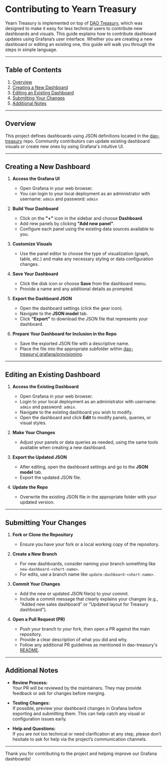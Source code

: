 # Contributing to Yearn Treasury

Yearn Treasury is implemented on top of [DAO Treasury](https://github.com/BobTheBuidler/dao-treasury), which was designed to make it easy for less technical users to contribute new dashboards and visuals. This guide explains how to contribute dashboard updates using Grafana’s user interface. Whether you are creating a new dashboard or editing an existing one, this guide will walk you through the steps in simple language.

---

## Table of Contents

1. [Overview](#overview)
2. [Creating a New Dashboard](#creating-a-new-dashboard)
3. [Editing an Existing Dashboard](#editing-an-existing-dashboard)
4. [Submitting Your Changes](#submitting-your-changes)
5. [Additional Notes](#additional-notes)

---

## Overview

This project defines dashboards using JSON definitions located in the [dao-treasury](https://github.com/BobTheBuidler/dao-treasury/tree/master/dao_treasury/.grafana/provisioning) repo. Community contributors can update existing dashboard visuals or create new ones by using Grafana's intuitive UI.

---

## Creating a New Dashboard

1. **Access the Grafana UI**  
   - Open Grafana in your web browser.
   - You can login to your local deployment as an administrator with username: `admin` and password: `admin`
  
2. **Build Your Dashboard**  
   - Click on the **"+"** icon in the sidebar and choose **Dashboard**.
   - Add new panels by clicking **"Add new panel"**.
   - Configure each panel using the existing data sources available to you.

3. **Customize Visuals**  
   - Use the panel editor to choose the type of visualization (graph, table, etc.) and make any necessary styling or data configuration changes.

4. **Save Your Dashboard**  
   - Click the disk icon or choose **Save** from the dashboard menu.
   - Provide a name and any additional details as prompted.

5. **Export the Dashboard JSON**  
   - Open the dashboard settings (click the gear icon).
   - Navigate to the **JSON model** tab.
   - Click **"Export"** to download the JSON file that represents your dashboard.

6. **Prepare Your Dashboard for Inclusion in the Repo**  
   - Save the exported JSON file with a descriptive name.
   - Place the file into the appropriate subfolder within [dao-treasury/.grafana/provisioning](https://github.com/BobTheBuidler/dao-treasury/tree/master/dao_treasury/.grafana/provisioning).

---

## Editing an Existing Dashboard

1. **Access the Existing Dashboard**  
   - Open Grafana in your web browser.
   - Login to your local deployment as an administrator with username: `admin` and password: `admin`.
   - Navigate to the existing dashboard you wish to modify.
   - Open the dashboard and click **Edit** to modify panels, queries, or visual styles.

2. **Make Your Changes**  
   - Adjust your panels or data queries as needed, using the same tools available when creating a new dashboard.

3. **Export the Updated JSON**  
   - After editing, open the dashboard settings and go to the **JSON model** tab.
   - Export the updated JSON file.

4. **Update the Repo**  
   - Overwrite the existing JSON file in the appropriate folder with your updated version.

---

## Submitting Your Changes

1. **Fork or Clone the Repository**  
   - Ensure you have your fork or a local working copy of the repository.

2. **Create a New Branch**  
   - For new dashboards, consider naming your branch something like `new-dashboard-<short-name>`.
   - For edits, use a branch name like `update-dashboard-<short-name>`.

3. **Commit Your Changes**  
   - Add the new or updated JSON file(s) to your commit.
   - Include a commit message that clearly explains your changes (e.g., "Added new sales dashboard" or "Updated layout for Treasury dashboard").

4. **Open a Pull Request (PR)**  
   - Push your branch to your fork, then open a PR against the main repository.
   - Provide a clear description of what you did and why.
   - Follow any additional PR guidelines as mentioned in dao-treasury's [README](https://github.com/BobTheBuidler/dao-treasury/blob/master/README.md).

---

## Additional Notes

- **Review Process:**  
  Your PR will be reviewed by the maintainers. They may provide feedback or ask for changes before merging.

- **Testing Changes:**  
  If possible, preview your dashboard changes in Grafana before exporting and submitting them. This can help catch any visual or configuration issues early.

- **Help and Questions:**  
  If you are not too technical or need clarification at any step, please don’t hesitate to ask for help via the project’s communication channels.

---

Thank you for contributing to the project and helping improve our Grafana dashboards!
